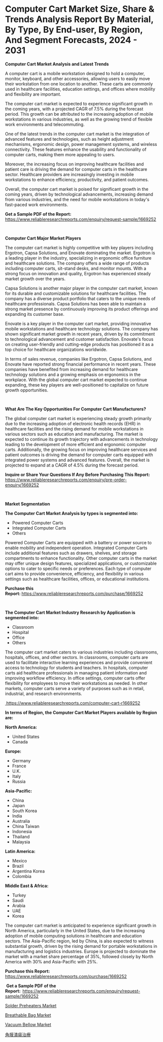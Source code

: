 <p><h1>Computer Cart Market Size, Share & Trends Analysis Report By Material, By Type, By End-user, By Region, And Segment Forecasts, 2024 - 2031</h1></p><p><strong>Computer Cart Market Analysis and Latest Trends</strong></p>
<p><p>A computer cart is a mobile workstation designed to hold a computer, monitor, keyboard, and other accessories, allowing users to easily move their workstation from one location to another. These carts are commonly used in healthcare facilities, education settings, and offices where mobility and flexibility are important.</p><p>The computer cart market is expected to experience significant growth in the coming years, with a projected CAGR of 7.5% during the forecast period. This growth can be attributed to the increasing adoption of mobile workstations in various industries, as well as the growing trend of flexible work environments and telecommuting.</p><p>One of the latest trends in the computer cart market is the integration of advanced features and technologies, such as height adjustment mechanisms, ergonomic design, power management systems, and wireless connectivity. These features enhance the usability and functionality of computer carts, making them more appealing to users.</p><p>Moreover, the increasing focus on improving healthcare facilities and patient care is driving the demand for computer carts in the healthcare sector. Healthcare providers are increasingly investing in mobile workstations to enhance efficiency, productivity, and patient outcomes.</p><p>Overall, the computer cart market is poised for significant growth in the coming years, driven by technological advancements, increasing demand from various industries, and the need for mobile workstations in today's fast-paced work environments.</p></p>
<p><strong>Get a Sample PDF of the Report:&nbsp;</strong> <a href="https://www.reliableresearchreports.com/enquiry/request-sample/1669252">https://www.reliableresearchreports.com/enquiry/request-sample/1669252</a></p>
<p>&nbsp;</p>
<p><strong>Computer Cart Major Market Players</strong></p>
<p><p>The computer cart market is highly competitive with key players including Ergotron, Capsa Solutions, and Enovate dominating the market. Ergotron is a leading player in the industry, specializing in ergonomic office furniture and healthcare solutions. The company offers a wide range of products including computer carts, sit-stand desks, and monitor mounts. With a strong focus on innovation and quality, Ergotron has experienced steady market growth over the years.</p><p>Capsa Solutions is another major player in the computer cart market, known for its durable and customizable solutions for healthcare facilities. The company has a diverse product portfolio that caters to the unique needs of healthcare professionals. Capsa Solutions has been able to maintain a strong market presence by continuously improving its product offerings and expanding its customer base.</p><p>Enovate is a key player in the computer cart market, providing innovative mobile workstations and healthcare technology solutions. The company has shown significant market growth in recent years, driven by its commitment to technological advancement and customer satisfaction. Enovate's focus on creating user-friendly and cutting-edge products has positioned it as a top choice for healthcare organizations worldwide.</p><p>In terms of sales revenue, companies like Ergotron, Capsa Solutions, and Enovate have reported strong financial performance in recent years. These companies have benefited from increasing demand for healthcare technology solutions and a growing emphasis on ergonomics in the workplace. With the global computer cart market expected to continue expanding, these key players are well-positioned to capitalize on future growth opportunities.</p></p>
<p>&nbsp;</p>
<p><strong>What Are The Key Opportunities For Computer Cart Manufacturers?</strong></p>
<p><p>The global computer cart market is experiencing steady growth primarily due to the increasing adoption of electronic health records (EHR) in healthcare facilities and the rising demand for mobile workstations in various sectors such as education and manufacturing. The market is expected to continue its growth trajectory with advancements in technology leading to the development of more efficient and ergonomic computer carts. Additionally, the growing focus on improving healthcare services and patient outcomes is driving the demand for computer carts equipped with integrated power systems and advanced features. Overall, the market is projected to expand at a CAGR of 4.5% during the forecast period.</p></p>
<p><strong>Inquire or Share Your Questions If Any Before Purchasing This Report:</strong> <a href="https://www.reliableresearchreports.com/enquiry/pre-order-enquiry/1669252">https://www.reliableresearchreports.com/enquiry/pre-order-enquiry/1669252</a></p>
<p>&nbsp;</p>
<p><strong>Market Segmentation</strong></p>
<p><strong>The Computer Cart Market Analysis by types is segmented into:</strong></p>
<p><ul><li>Powered Computer Carts</li><li>Integrated Computer Carts</li><li>Others</li></ul></p>
<p><p>Powered Computer Carts are equipped with a battery or power source to enable mobility and independent operation. Integrated Computer Carts include additional features such as drawers, shelves, and storage compartments to enhance functionality. Other computer carts in the market may offer unique design features, specialized applications, or customizable options to cater to specific needs or preferences. Each type of computer cart aims to provide convenience, efficiency, and flexibility in various settings such as healthcare facilities, offices, or educational institutions.</p></p>
<p><strong>Purchase this Report:&nbsp;</strong><a href="https://www.reliableresearchreports.com/purchase/1669252">https://www.reliableresearchreports.com/purchase/1669252</a></p>
<p>&nbsp;</p>
<p><strong>The Computer Cart Market Industry Research by Application is segmented into:</strong></p>
<p><ul><li>Classroom</li><li>Hospital</li><li>Office</li><li>Others</li></ul></p>
<p><p>The computer cart market caters to various industries including classrooms, hospitals, offices, and other sectors. In classrooms, computer carts are used to facilitate interactive learning experiences and provide convenient access to technology for students and teachers. In hospitals, computer carts aid healthcare professionals in managing patient information and improving workflow efficiency. In office settings, computer carts offer flexibility for employees to move their workstations as needed. In other markets, computer carts serve a variety of purposes such as in retail, industrial, and research environments.</p></p>
<p><a href="https://www.reliableresearchreports.com/computer-cart-r1669252">&nbsp;https://www.reliableresearchreports.com/computer-cart-r1669252</a></p>
<p><strong>In terms of Region, the Computer Cart Market Players available by Region are:</strong></p>
<p>
    <p> <strong> North America: </strong>
        <ul>
            <li>United States</li>
            <li>Canada</li>
        </ul>
        </p> 
    <p> <strong> Europe: </strong>
        <ul>
            <li>Germany</li>
            <li>France</li>
            <li>U.K.</li>
            <li>Italy</li>
            <li>Russia</li>
        </ul>
        </p> 
    <p> <strong> Asia-Pacific: </strong>
        <ul>
            <li>China</li>
            <li>Japan</li>
            <li>South Korea</li>
            <li>India</li>
            <li>Australia</li>
            <li>China Taiwan</li>
            <li>Indonesia</li>
            <li>Thailand</li>
            <li>Malaysia</li>
        </ul>
        </p> 
    <p> <strong> Latin America: </strong>
        <ul>
            <li>Mexico</li>
            <li>Brazil</li>
            <li>Argentina Korea</li>
            <li>Colombia</li>
        </ul>
        </p> 
    <p> <strong> Middle East & Africa: </strong>
        <ul>
            <li>Turkey</li>
            <li>Saudi</li>
            <li>Arabia</li>
            <li>UAE</li>
            <li>Korea</li>
        </ul>
    </p>
    </p>
<p><p>The computer cart market is anticipated to experience significant growth in North America, particularly in the United States, due to the increasing adoption of mobile computing solutions in healthcare and education sectors. The Asia-Pacific region, led by China, is also expected to witness substantial growth, driven by the rising demand for portable workstations in manufacturing and logistics industries. Europe is projected to dominate the market with a market share percentage of 35%, followed closely by North America with 30% and Asia-Pacific with 25%.</p></p>
<p><strong>Purchase this Report: </strong><a href="https://www.reliableresearchreports.com/purchase/1669252">https://www.reliableresearchreports.com/purchase/1669252</a></p>
<p>&nbsp;<strong>Get a Sample PDF of the Report:&nbsp;&nbsp;</strong><a href="https://www.reliableresearchreports.com/enquiry/request-sample/1669252">https://www.reliableresearchreports.com/enquiry/request-sample/1669252</a></p>
<p><strong></strong></p>
<p><p><a href="https://www.linkedin.com/pulse/solder-preheaters-market-size-growth-segmentation-regional-country-drxcf?trackingId=Lli%2FwTdx8v2vwgnV0G7%2Ftw%3D%3D">Solder Preheaters Market</a></p><p><a href="https://www.linkedin.com/pulse/breathable-bag-market-comprehensive-report-its-share-amp-growth-4zqhf?trackingId=b%2B2aOmdNJuX2fw1G0XJ%2FHA%3D%3D">Breathable Bag Market</a></p><p><a href="https://github.com/RickHolmes3/Market-Research-Report-List-4/blob/main/vacuum-bellow-market.md">Vacuum Bellow Market</a></p><p><a href="https://medium.com/@jackrichards5445/%E8%A7%92%E8%86%9C%E6%BD%B0%E7%98%8D%E6%B2%BB%E7%99%82%E5%B8%82%E5%A0%B4%E3%81%AE%E5%88%86%E6%9E%90-%E3%82%B0%E3%83%AD%E3%83%BC%E3%83%90%E3%83%AB%E7%94%A3%E6%A5%AD%E3%81%AE%E8%A6%96%E7%82%B9%E3%81%A8%E4%BA%88%E6%B8%AC-2024%E5%B9%B4%E3%81%8B%E3%82%892031%E5%B9%B4-29b8d6f072b6">角膜潰瘍治療</a></p></p>